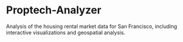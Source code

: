 # Proptech-Analyzer
Analysis of the housing rental market data for San Francisco, including interactive visualizations and geospatial analysis.
